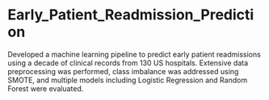 # Early_Patient_Readmission_Prediction
Developed a machine learning pipeline to predict early patient readmissions using a decade of clinical records from 130 US hospitals. Extensive data preprocessing was performed, class imbalance was addressed using SMOTE, and multiple models including Logistic Regression and Random Forest were evaluated. 
